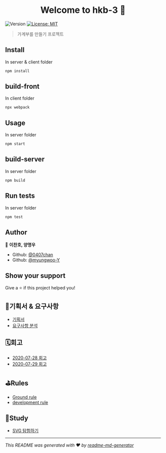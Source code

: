 <h1 align="center">Welcome to hkb-3 👋</h1>
<p>
  <img alt="Version" src="https://img.shields.io/badge/version-1.0.0-blue.svg?cacheSeconds=2592000" />
  <a href="#" target="_blank">
    <img alt="License: MIT" src="https://img.shields.io/badge/License-MIT-yellow.svg" />
  </a>
</p>

> 가계부를 만들기 프로젝트 

## Install

In server & client folder
```sh
npm install
```

## build-front

In client folder
```sh
npx webpack
```

## Usage

In server folder
```sh
npm start
```

## build-server

In server folder
```sh
npm build
```

## Run tests

In server folder
```sh
npm test
```

## Author

👤 **이찬호, 양명우**

* Github: [@0407chan](https://github.com/0407chan)
* Github: [@myungwoo-Y](https://github.com/myungwoo-Y)


## Show your support

Give a ⭐️ if this project helped you!


## 👊기획서 & 요구사항
* [기획서](https://docs.google.com/presentation/d/17QLlxQxgFxyvvV6uh8_7sD3SeXIu5bN986nm94uycX8/edit#slide=id.g8a59a31ce3_0_20)
* [요구사항 분석](https://www.notion.so/3-af13bb4a37d2438bb6b6cb2b757887e9)

## 🗓회고
* [2020-07-28 회고](https://github.com/woowa-techcamp-2020/hkb-3/wiki/2020-07-28-2%EC%9D%BC%EC%B0%A8-%ED%9A%8C%EA%B3%A0)
* [2020-07-29 회고](https://github.com/woowa-techcamp-2020/hkb-3/wiki/2020-07-29-3%EC%9D%BC%EC%B0%A8-%ED%9A%8C%EA%B3%A0)



## ⛳️Rules
* [Ground rule](https://github.com/woowa-techcamp-2020/hkb-3/wiki/Ground-rule)
* [development rule](https://github.com/woowa-techcamp-2020/hkb-3/wiki/Development-rule)


## 📑Study

* [SVG 탐험하기](https://github.com/woowa-techcamp-2020/hkb-3/wiki/SVG-%ED%83%90%ED%97%98%ED%95%98%EA%B8%B0https://github.com/woowa-techcamp-2020/hkb-3/wiki/SVG-%ED%83%90%ED%97%98%ED%95%98%EA%B8%B0)




***
_This README was generated with ❤️ by [readme-md-generator](https://github.com/kefranabg/readme-md-generator)_
